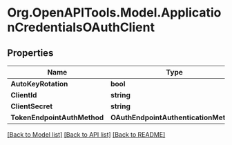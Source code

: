 # Org.OpenAPITools.Model.ApplicationCredentialsOAuthClient

## Properties

Name | Type | Description | Notes
------------ | ------------- | ------------- | -------------
**AutoKeyRotation** | **bool** |  | [optional] 
**ClientId** | **string** |  | [optional] 
**ClientSecret** | **string** |  | [optional] 
**TokenEndpointAuthMethod** | **OAuthEndpointAuthenticationMethod** |  | [optional] 

[[Back to Model list]](../README.md#documentation-for-models) [[Back to API list]](../README.md#documentation-for-api-endpoints) [[Back to README]](../README.md)

